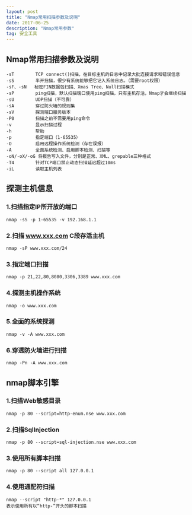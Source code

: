 ```yaml
---
layout: post
title: "Nmap常用扫描参数及说明"
date: 2017-06-25
description: "Nmap常用参数"
tag: 安全工具
---
```


## Nmap常用扫描参数及说明
```
-sT        TCP connect()扫描，在目标主机的日志中记录大批连接请求和错误信息
-sS        半开扫描，很少有系统能够把它记入系统日志。（需要root权限）
-sF、-sN   秘密FIN数据包扫描、Xmas Tree、Null扫描模式
-sP        ping扫描，默认扫描端口使用ping扫描，只有主机存活，Nmap才会继续扫描
-sU        UDP扫描（不可靠）
-sA        穿过防火墙的规则集
-sV        探测端口服务版本
-P0        扫描之前不需要用ping命令
-v         显示扫描过程
-h         帮助
-p         指定端口（1-65535）
-O         启用远程操作系统检测（存在误报）
-A         全面系统检测、启用脚本检测、扫描等
-oN/-oX/-oG 将报告写入文件，分别是正常、XML、grepable三种格式
-T4        针对TCP端口禁止动态扫描延迟超过10ms
-iL        读取主机列表
```
## 探测主机信息

### 1.扫描指定IP所开放的端口
```
nmap -sS -p 1-65535 -v 192.168.1.1
```
### 2.扫描 www.xxx.com C段存活主机
```
nmap -sP www.xxx.com/24
```
### 3.指定端口扫描
```
nmap -p 21,22,80,8080,3306,3389 www.xxx.com
```
### 4.探测主机操作系统
```
nmap -o www.xxx.com
```
### 5.全面的系统探测
```
nmap -v -A www.xxx.com
```
### 6.穿透防火墙进行扫描
```
nmap -Pn -A www.xxx.com
```

## nmap脚本引擎

### 1.扫描Web敏感目录
```
nmap -p 80 --script=http-enum.nse www.xxx.com
```
### 2.扫描SqlInjection
```
nmap -p 80 --script=sql-injection.nse www.xxx.com
```
### 3.使用所有脚本扫描
```
nmap -p 80 --script all 127.0.0.1
```
### 4.使用通配符扫描
```
nmap --script "http-*" 127.0.0.1
表示使用所有以“http-”开头的脚本扫描
```